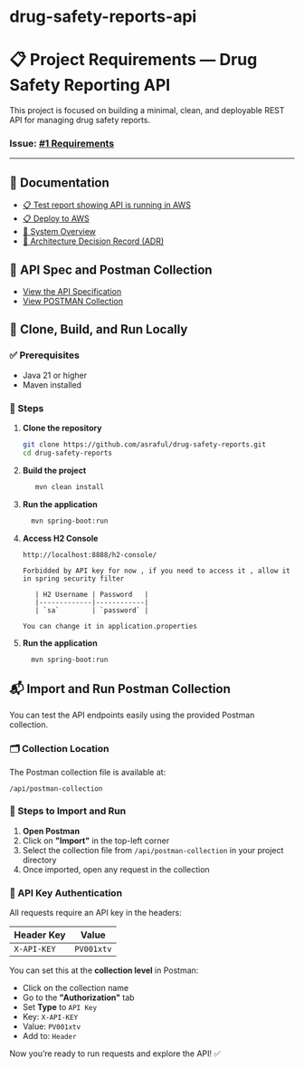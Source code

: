 # drug-safety-reports-api



# 📋 Project Requirements — Drug Safety Reporting API

This project is focused on building a minimal, clean, and deployable REST API for managing drug safety reports.

### Issue: [#1 Requirements](https://github.com/asraful/drug-safety-reports/issues/1)

---

## 📄 Documentation

- [📋 Test report showing API is running in AWS](free-form-report.md)
- [📋 Deploy to AWS](deploy-to-aws.md)
- [🧾 System Overview](system-overview.md)
- [🧾 Architecture Decision Record (ADR)](adr.md)

## 📄 API Spec and Postman Collection 

- [View the API Specification](open-api-spec/pv_safety_report.yml)
- [View POSTMAN Collection](postman-collection/postman-collection)


## 🚀 Clone, Build, and Run Locally

### ✅ Prerequisites

- Java 21 or higher
- Maven installed

### 🔧 Steps

1. **Clone the repository**

   ```bash
   git clone https://github.com/asraful/drug-safety-reports.git
   cd drug-safety-reports


2. **Build the project**

     ```bash
        mvn clean install

3. **Run the application**
      
    ```bash
      mvn spring-boot:run

4. **Access H2 Console**
    ```
    http://localhost:8888/h2-console/
    
    Forbidded by API key for now , if you need to access it , allow it in spring security filter
    
       | H2 Username | Password   |
       |-------------|------------|
       | `sa`        | `password` |
    
    You can change it in application.properties  

5. **Run the application**

    ```bash
      mvn spring-boot:run

## 📬 Import and Run Postman Collection

You can test the API endpoints easily using the provided Postman collection.

### 🗂️ Collection Location

The Postman collection file is available at:

    /api/postman-collection



### 🔧 Steps to Import and Run

1. **Open Postman**
2. Click on **"Import"** in the top-left corner
3. Select the collection file from `/api/postman-collection` in your project directory
4. Once imported, open any request in the collection

### 🔐 API Key Authentication

All requests require an API key in the headers:

| Header Key   | Value     |
|--------------|-----------|
| `X-API-KEY`  | `PV001xtv` |

You can set this at the **collection level** in Postman:

- Click on the collection name
- Go to the **"Authorization"** tab
- Set **Type** to `API Key`
- Key: `X-API-KEY`
- Value: `PV001xtv`
- Add to: `Header`

Now you’re ready to run requests and explore the API! ✅







    
